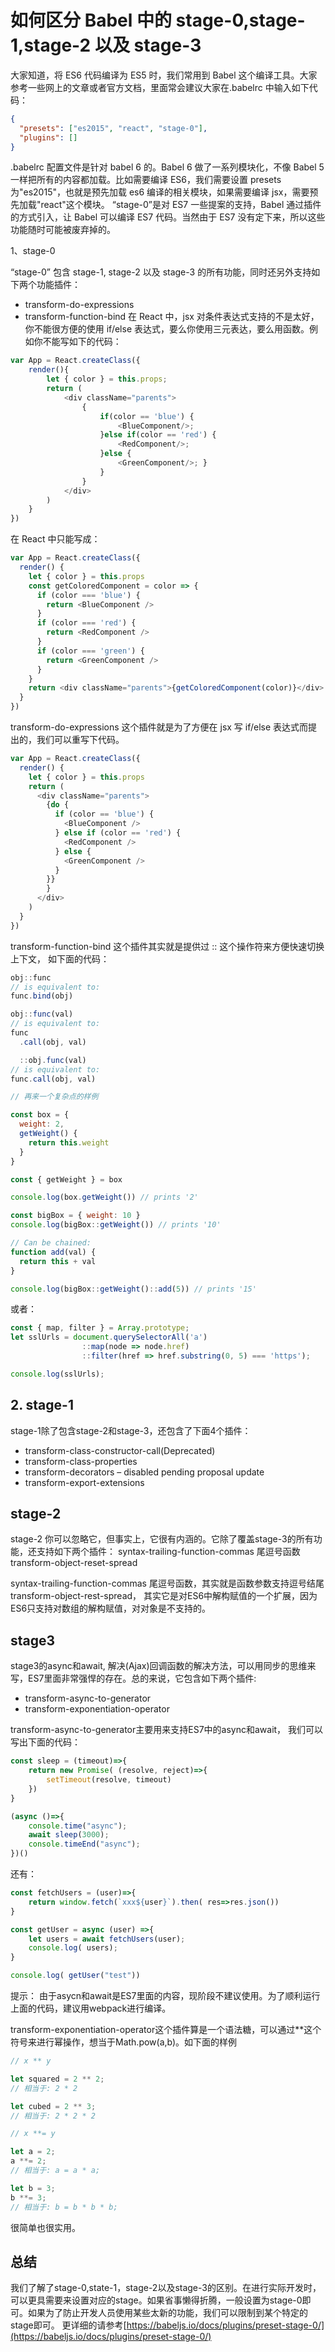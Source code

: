 # 如何区分 Babel 中的 stage-0,stage-1,stage-2 以及 stage-3

大家知道，将 ES6 代码编译为 ES5 时，我们常用到 Babel 这个编译工具。大家参考一些网上的文章或者官方文档，里面常会建议大家在.babelrc 中输入如下代码：

```json
{
  "presets": ["es2015", "react", "stage-0"],
  "plugins": []
}
```

.babelrc 配置文件是针对 babel 6 的。Babel 6 做了一系列模块化，不像 Babel 5 一样把所有的内容都加载。比如需要编译 ES6，我们需要设置 presets 为"es2015"，也就是预先加载 es6 编译的相关模块，如果需要编译 jsx，需要预先加载"react"这个模块。
“stage-0”是对 ES7 一些提案的支持，Babel 通过插件的方式引入，让 Babel 可以编译 ES7 代码。当然由于 ES7 没有定下来，所以这些功能随时可能被废弃掉的。

1、stage-0

“stage-0” 包含 stage-1, stage-2 以及 stage-3 的所有功能，同时还另外支持如下两个功能插件：

- transform-do-expressions
- transform-function-bind
  在 React 中，jsx 对条件表达式支持的不是太好，你不能很方便的使用 if/else 表达式，要么你使用三元表达，要么用函数。例如你不能写如下的代码：

```js
var App = React.createClass({
    render(){
        let { color } = this.props;
        return (
            <div className="parents">
                {
                    if(color == 'blue') {
                        <BlueComponent/>;
                    }else if(color == 'red') {
                        <RedComponent/>;
                    }else {
                        <GreenComponent/>; }
                    }
                }
            </div>
        )
    }
})
```

在 React 中只能写成：

```js
var App = React.createClass({
  render() {
    let { color } = this.props
    const getColoredComponent = color => {
      if (color === 'blue') {
        return <BlueComponent />
      }
      if (color === 'red') {
        return <RedComponent />
      }
      if (color === 'green') {
        return <GreenComponent />
      }
    }
    return <div className="parents">{getColoredComponent(color)}</div>
  }
})
```

transform-do-expressions 这个插件就是为了方便在 jsx 写 if/else 表达式而提出的，我们可以重写下代码。

```js
var App = React.createClass({
  render() {
    let { color } = this.props
    return (
      <div className="parents">
        {do {
          if (color == 'blue') {
            <BlueComponent />
          } else if (color == 'red') {
            <RedComponent />
          } else {
            <GreenComponent />
          }
        }}
        }
      </div>
    )
  }
})
```

transform-function-bind 这个插件其实就是提供过 :: 这个操作符来方便快速切换上下文， 如下面的代码：

```js
obj::func
// is equivalent to:
func.bind(obj)

obj::func(val)
// is equivalent to:
func
  .call(obj, val)

  ::obj.func(val)
// is equivalent to:
func.call(obj, val)

// 再来一个复杂点的样例

const box = {
  weight: 2,
  getWeight() {
    return this.weight
  }
}

const { getWeight } = box

console.log(box.getWeight()) // prints '2'

const bigBox = { weight: 10 }
console.log(bigBox::getWeight()) // prints '10'

// Can be chained:
function add(val) {
  return this + val
}

console.log(bigBox::getWeight()::add(5)) // prints '15'
```
或者：
```js
const { map, filter } = Array.prototype;
let sslUrls = document.querySelectorAll('a')
                ::map(node => node.href)
                ::filter(href => href.substring(0, 5) === 'https');

console.log(sslUrls);
```

## 2. stage-1
stage-1除了包含stage-2和stage-3，还包含了下面4个插件：

+ transform-class-constructor-call(Deprecated)
+ transform-class-properties
+ transform-decorators – disabled pending proposal update
+ transform-export-extensions

## stage-2
stage-2 你可以忽略它，但事实上，它很有内涵的。它除了覆盖stage-3的所有功能，还支持如下两个插件：
syntax-trailing-function-commas    尾逗号函数
transform-object-reset-spread

syntax-trailing-function-commas 尾逗号函数，其实就是函数参数支持逗号结尾
transform-object-rest-spread， 其实它是对ES6中解构赋值的一个扩展，因为ES6只支持对数组的解构赋值，对对象是不支持的。


## stage3
stage3的async和await, 解决(Ajax)回调函数的解决方法，可以用同步的思维来写，ES7里面非常强悍的存在。总的来说，它包含如下两个插件:
+ transform-async-to-generator
+ transform-exponentiation-operator
 
transform-async-to-generator主要用来支持ES7中的async和await， 我们可以写出下面的代码：

```js
const sleep = (timeout)=>{
    return new Promise( (resolve, reject)=>{
        setTimeout(resolve, timeout)
    })
}

(async ()=>{
    console.time("async");
    await sleep(3000);
    console.timeEnd("async");
})()
```
还有：
```js
const fetchUsers = (user)=>{
    return window.fetch(`xxx${user}`).then( res=>res.json())
}

const getUser = async (user) =>{
    let users = await fetchUsers(user);
    console.log( users);
}

console.log( getUser("test"))
```
提示： 由于asycn和await是ES7里面的内容，现阶段不建议使用。为了顺利运行上面的代码，建议用webpack进行编译。
 
transform-exponentiation-operator这个插件算是一个语法糖，可以通过**这个符号来进行幂操作，想当于Math.pow(a,b)。如下面的样例
```js
// x ** y

let squared = 2 ** 2;
// 相当于: 2 * 2

let cubed = 2 ** 3;
// 相当于: 2 * 2 * 2

// x **= y

let a = 2;
a **= 2;
// 相当于: a = a * a;

let b = 3;
b **= 3;
// 相当于: b = b * b * b;
```
很简单也很实用。

## 总结
我们了解了stage-0,state-1，stage-2以及stage-3的区别。在进行实际开发时，可以更具需要来设置对应的stage。如果省事懒得折腾，一般设置为stage-0即可。如果为了防止开发人员使用某些太新的功能，我们可以限制到某个特定的stage即可。 更详细的请参考[https://babeljs.io/docs/plugins/preset-stage-0/](https://babeljs.io/docs/plugins/preset-stage-0/)